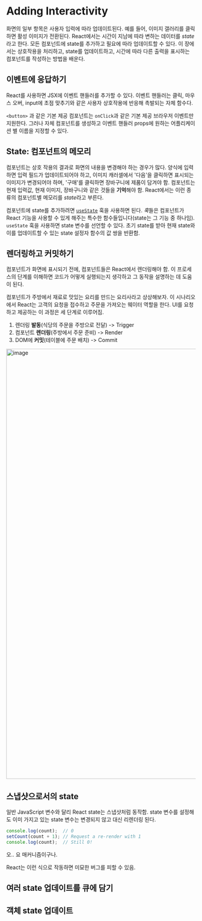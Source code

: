 # Adding Interactivity

화면의 일부 항목은 사용자 입력에 따라 업데이트된다. 예를 들어, 이미지 갤러리를 클릭하면 활성 이미지가 전환된다. React에서는 시간이 지남에 따라 변하는 데이터를 *state*라고 한다. 모든 컴포넌트에 state를 추가하고 필요에 따라 업데이트할 수 있다. 이 장에서는 상호작용을 처리하고, state를 업데이트하고, 시간에 따라 다른 출력을 표시하는 컴포넌트를 작성하는 방법을 배운다.

## 이벤트에 응답하기

React를 사용하면 JSX에 이벤트 핸들러를 추가할 수 있다. 이벤트 핸들러는 클릭, 마우스 오버, input에 초점 맞추기와 같은 사용자 상호작용에 반응해 촉발되는 자체 함수다.

`<button>` 과 같은 기본 제공 컴포넌트는 `onClick`과 같은 기본 제공 브라우저 이벤트만 지원한다. 그러나 자체 컴포넌트를 생성하고 이벤트 핸들러 props에 원하는 어플리케이션 별 이름을 지정할 수 있다.

## State: 컴포넌트의 메모리

컴포넌트는 상호 작용의 결과로 화면의 내용을 변경해야 하는 경우가 많다. 양식에 입력하면 입력 필드가 업데이트되어야 하고, 이미지 캐러셀에서 '다음'을 클릭하면 표시되는 이미지가 변경되어야 하며, '구매'를 클릭하면 장바구니에 제품이 담겨야 함. 컴포넌트는 현재 입력값, 현재 이미지, 장바구니와 같은 것들을 **기억**해야 함. React에서는 이런 종류의 컴포넌트별 메모리를 *state*라고 부른다.

컴포넌트에 state를 추가하려면 [`useState`](https://react-ko.dev/reference/react/useState) 훅을 사용하면 된다. *훅*들은 컴포넌트가 React 기능을 사용할 수 있게 해주는 특수한 함수들입니다(state는 그 기능 중 하나임). `useState` 훅을 사용하면 state 변수를 선언할 수 있다. 초기 state를 받아 현재 state와 이를 업데이트할 수 있는 state 설정자 함수의 값 쌍을 반환함.

## 렌더링하고 커밋하기

컴포넌트가 화면에 표시되기 전에, 컴포넌트들은 React에서 렌더링해야 함. 이 프로세스의 단계를 이해하면 코드가 어떻게 실행되는지 생각하고 그 동작을 설명하는 데 도움이 된다.

컴포넌트가 주방에서 재료로 맛있는 요리를 만드는 요리사라고 상상해보자. 이 시나리오에서 React는 고객의 요청을 접수하고 주문을 가져오는 웨이터 역할을 한다. UI를 요청하고 제공하는 이 과정은 세 단계로 이루어짐.

1. 렌더링 **발동**(식당의 주문을 주방으로 전달) -> Trigger
2. 컴포넌트 **렌더링**(주방에서 주문 준비) -> Render
3. DOM에 **커밋**(테이블에 주문 배치) -> Commit

<img width="1141" alt="image" src="https://github.com/pozafly/TIL/assets/59427983/bf525886-0e2a-480f-ae51-5527dea9f50f">

## 스냅샷으로서의 state

일반 JavaScript 변수와 달리 React state는 스냅샷처럼 동작함. state 변수를 설정해도 이미 가지고 있는 state 변수는 변경되지 않고 대신 리렌더링 된다.

```js
console.log(count);  // 0
setCount(count + 1); // Request a re-render with 1
console.log(count);  // Still 0!
```

오.. 요 매커니즘이구나.

React는 이런 식으로 작동하면 미묘한 버그를 피할 수 있음.

## 여러 state 업데이트를 큐에 담기

## 객체 state 업데이트
